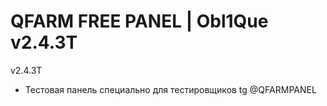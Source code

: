 # QFARM FREE PANEL | Obl1Que v2.4.3T
v2.4.3T

- Тестовая панель специально для тестировщиков tg @QFARMPANEL
